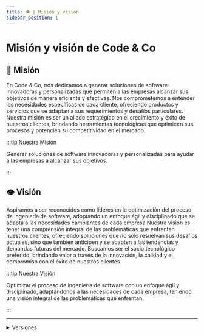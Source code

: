 ```yaml
---
title: 👁️ | Misión y visión
sidebar_position: 1
---
```


# Misión y visión de Code & Co

## 🎯 Misión 

En Code & Co, nos dedicamos a generar soluciones de software innovadoras y personalizadas que permiten a las empresas alcanzar sus objetivos de manera eficiente y efectivas. Nos comprometemos a entender las necesidades específicas de cada cliente, ofreciendo productos y servicios que se adaptan a sus requerimientos y desafíos particulares. Nuestra misión es ser un aliado estratégico en el crecimiento y éxito de nuestros clientes, brindando herramientas tecnológicas que optimicen sus procesos y potencien su competitividad en el mercado.

:::tip Nuestra Misión

Generar soluciones de software innovadoras y personalizadas para ayudar a las empresas a alcanzar sus objetivos.

:::

## 👁️ Visión 

Aspiramos a ser reconocidos como líderes en la optimización del proceso de ingeniería de software, adoptando un enfoque ágil y disciplinado que se adapta a las necesidades cambiantes de cada empresa Nuestra visión es tener una comprensión integral de las problemáticas que enfrentan nuestros clientes, ofreciendo soluciones que no solo resuelvan sus desafíos actuales, sino que también anticipen y se adapten a las tendencias y demandas futuras del mercado. Buscamos ser el socio tecnológico preferido, brindando valor a través de la innovación, la calidad y el compromiso con el éxito de nuestros clientes.

:::tip Nuestra Visión

Optimizar el proceso de ingeniería de software con un enfoque ágil y disciplinado, adaptándonos a las necesidades de cada empresa, teniendo una visión integral de las problemáticas que enfrentan.

:::

---
<details>   
<summary>Versiones</summary>
| **Tipo de versión** | **Descripción**                               | **Fecha** | **Colaborador**                 |
| ------------------- | --------------------------------------------- | --------- | ------------------------------- |
| **1.0.0**             | Creacion de la misión y visión.   | 15/2/2025  | Valeria Zúñiga |
| **1.1.0**             | Creacion del historial de cambios.   | 23/4/2025  | Diego Fuentes |
| **1.1.1**             | Corrección de tabla de versionamiento   | 20/05/2025  | Nicolas Hood |
</details>